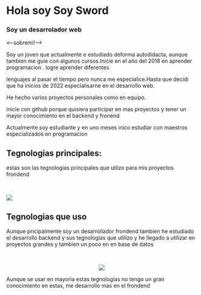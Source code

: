 <h1>Hola soy Soy Sword</h1>
<div>
<h3>Soy un desarrolador web </h3>
  <--sobremi!-->
<p>Soy un joven que actualmente e estudiado deforma autodidacta, aunque tambien me guie con algunos cursos.Inicie en el año del 2018 en aprender programacion . logre aprender diferentes</p>
<p> lenguajes al pasar el tiempo pero nunca me especialice.Hasta que decidi que ha inicios de 2022 especialisarne en el desarrollo web.</p>
<p>He hecho varios proyectos personales como en equipo.</p>
<p>inicie con github porque quisiera participar en mas proyectos y tener un mayor conocimiento en el backend y fronend</p>
  <p>Actualmente soy estudiante y en uno meses inico estudiar con maestros especializados en programacion </p>
</div>
<div>
  <h2>Tegnologias principales:</h2>
  <p>estas son las tegnologias principales que utlizo para mis proyectos frondend</p>
  <br>
  <p aling="center">
<a href="https://skillicons.dev">
  <img src="https://skillicons.dev/icons?i=js,react,angular,vue,html,css,git,vscode")>
  </p>
</a>
</div>
<div>
  <h2>Tegnologias que uso</h2>
  <p>Aunque pricipalmente soy un desarrollador frondend tambien he estudiado el desarrollo backend y sus tegnologias que utilizo y he llegado a utilizar en proyectos grandes y tambien un poco en en base de datos</p>
  <br>
  <p align="center">
  <a href="https://skillicons.dev">
    <img src="https://skillicons.dev/icons?i=php,laravel,doker,mongodb,mysql,nodejs,ts">
  </a>
  </p>
  <p>Aunque se usar en mayoria estas tegnologias no tengo un gran conocimiento en estas, me desarrollo mas en el frondend</p>
</div>
